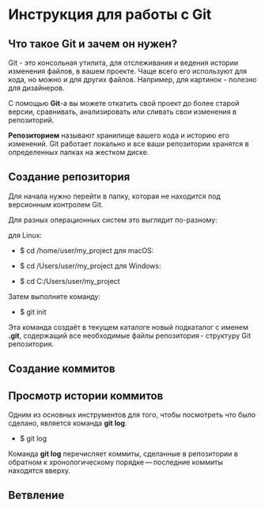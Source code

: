 # Инструкция для работы с **Git**

## Что такое Git и зачем он нужен?
Git - это консольная утилита, для отслеживания и ведения истории изменения файлов, в вашем проекте. Чаще всего его используют для кода, но можно и для других файлов. Например, для картинок - полезно для дизайнеров.

С помощью **Git**-a вы можете откатить свой проект до более старой версии, сравнивать, анализировать или сливать свои изменения в репозиторий.

**Репозиторием** называют хранилище вашего кода и историю его изменений. Git работает локально и все ваши репозитории хранятся в определенных папках на жестком диске.

## Создание **репозитория**

Для начала нужно перейти в папку, которая не находится под версионным контролем Git. 

Для разных операционных систем это выглядит по-разному:

для Linux:

* $ cd /home/user/my_project
для macOS:

* $ cd /Users/user/my_project
для Windows:

* $ cd C:/Users/user/my_project

Затем выполните команду:

* $ git init

Эта команда создаёт в текущем каталоге новый подкаталог с именем **.git**, содержащий все необходимые файлы репозитория - структуру Git репозитория.

## Создание **коммитов**



## Просмотр истории **коммитов**

Одним из основных инструментов для того, чтобы посмотреть что было сделано, является команда **git log**.
* $ git log

Команда **git log** перечисляет коммиты, сделанные в репозитории в обратном к хронологическому порядке — последние коммиты находятся вверху.

## Ветвление

